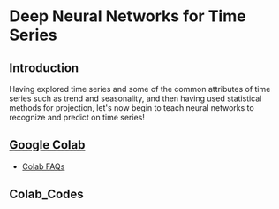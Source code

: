 # Deep Neural Networks for Time Series
## Introduction
Having explored time series and some of the common attributes of time series such as trend and seasonality, and then having used statistical methods for projection, let's now begin to teach neural networks to recognize and predict on time series!

## [Google Colab](https://colab.research.google.com)
* [Colab FAQs](https://research.google.com/colaboratory/faq.html)

## Colab_Codes
